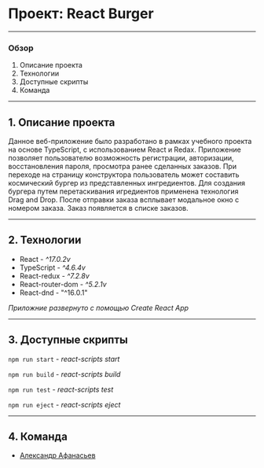 # Проект: React Burger #
____
### Обзор ###
1. Описание проекта
2. Технологии
3. Доступные скрипты
4. Команда 
____
## 1. Описание проекта ##
Данное веб-приложение было разработано в рамках учебного проекта на основе TypeScript, с использованием React и Redax.
Приложение позволяет пользователю возможность регистрации, авторизации, восстановления пароля, просмотра ранее сделанных заказов.
При переходе на страницу конструктора пользователь может составить космический бургер из представленных ингредиентов. Для создания бургера путем перетаскивания игредиентов применена технология Drag and Drop. После отправки заказа всплывает модальное окно с номером заказа. Заказ появляется в списке заказов.

___
## 2. Технологии ##
* React - *^17.0.2v*
* TypeScript - *^4.6.4v*
* React-redux - *^7.2.8v*
* React-router-dom - *^5.2.1v*
* React-dnd - "^16.0.1"

*Приложние развернуто с помощью Create React App*

___
## 3. Доступные скрипты ##
```npm run start``` - *react-scripts start*

```npm run build``` - *react-scripts build*

```npm run test``` - *react-scripts test*

```npm run eject``` - *react-scripts eject*

___
## 4. Команда ##
* [Александр Афанасьев](https://github.com/AlexAfanasiev1980)
